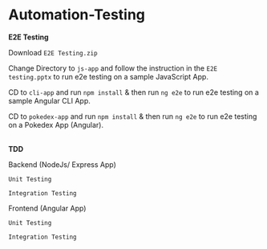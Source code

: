 # Automation-Testing

  <b>E2E Testing</b>
  
  Download `E2E Testing.zip`
  
  Change Directory to `js-app` and follow the instruction in the `E2E testing.pptx` to run e2e testing on a sample JavaScript App.
  
  CD to `cli-app` and run `npm install` & then run `ng e2e` to run e2e testing on a sample Angular CLI App.
  
  CD to `pokedex-app` and run `npm install` & then run `ng e2e` to run e2e testing on a Pokedex App (Angular).
  
  
  <br />
  <b>TDD</b>
  
  Backend (NodeJs/ Express App)
  
    Unit Testing
    
    Integration Testing

  Frontend (Angular App)
  
    Unit Testing
    
    Integration Testing
